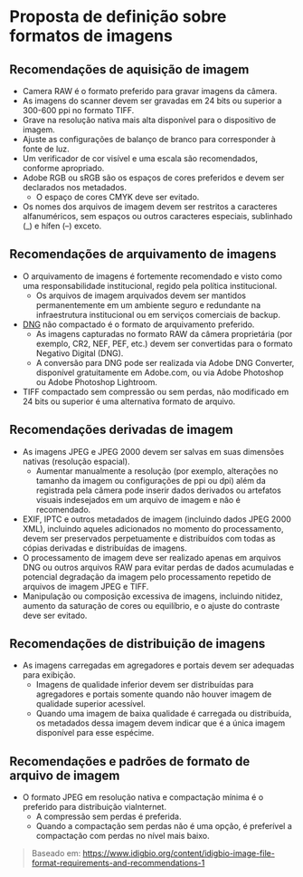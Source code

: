 # Proposta de definição sobre formatos de imagens

## Recomendações de aquisição de imagem

* Camera RAW é o formato preferido para gravar imagens da câmera.
* As imagens do scanner devem ser gravadas em 24 bits ou superior a 300-600 ppi no formato TIFF.
* Grave na resolução nativa mais alta disponível para o dispositivo de imagem.
* Ajuste as configurações de balanço de branco para corresponder à fonte de luz.
* Um verificador de cor visível e uma escala são recomendados, conforme apropriado.
* Adobe RGB ou sRGB são os espaços de cores preferidos e devem ser declarados nos metadados.
  * O espaço de cores CMYK deve ser evitado.
* Os nomes dos arquivos de imagem devem ser restritos a caracteres alfanuméricos, sem espaços ou outros caracteres especiais, sublinhado (_) e hífen (–) exceto.

## Recomendações de arquivamento de imagens

* O arquivamento de imagens é fortemente recomendado e visto como uma responsabilidade institucional, regido pela política institucional.
  * Os arquivos de imagem arquivados devem ser mantidos permanentemente em um ambiente seguro e redundante na infraestrutura institucional ou em serviços comerciais de backup.
* [DNG](https://www.adobe.com/br/creativecloud/file-types/image/raw/dng-file.html) não compactado é o formato de arquivamento preferido.
  * As imagens capturadas no formato RAW da câmera proprietária (por exemplo, CR2, NEF, PEF, etc.) devem ser convertidas para o formato Negativo Digital (DNG).
  * A conversão para DNG pode ser realizada via Adobe DNG Converter, disponível gratuitamente em Adobe.com, ou via Adobe Photoshop ou Adobe Photoshop Lightroom.
* TIFF compactado sem compressão ou sem perdas, não modificado em 24 bits ou superior é uma alternativa formato de arquivo.

## Recomendações derivadas de imagem

* As imagens JPEG e JPEG 2000 devem ser salvas em suas dimensões nativas (resolução espacial).
  * Aumentar manualmente a resolução (por exemplo, alterações no tamanho da imagem ou configurações de ppi ou dpi) além da registrada pela câmera pode inserir dados derivados ou artefatos visuais indesejados em um arquivo de imagem e não é recomendado.
* EXIF, IPTC e outros metadados de imagem (incluindo dados JPEG 2000 XML), incluindo aqueles adicionados no momento do processamento, devem ser preservados perpetuamente e distribuídos com todas as cópias derivadas e distribuídas de imagens.
* O processamento de imagem deve ser realizado apenas em arquivos DNG ou outros arquivos RAW para evitar perdas de dados acumuladas e potencial degradação da imagem pelo processamento repetido de arquivos de imagem JPEG e TIFF.
* Manipulação ou composição excessiva de imagens, incluindo nitidez, aumento da saturação de cores ou equilíbrio, e o ajuste do contraste deve ser evitado.

## Recomendações de distribuição de imagens

* As imagens carregadas em agregadores e portais devem ser adequadas para exibição.
  * Imagens de qualidade inferior devem ser distribuídas para agregadores e portais somente quando não houver imagem de qualidade superior acessível.
  * Quando uma imagem de baixa qualidade é carregada ou distribuída, os metadados dessa imagem devem indicar que é a única imagem disponível para esse espécime.

## Recomendações e padrões de formato de arquivo de imagem

* O formato JPEG em resolução nativa e compactação mínima é o preferido para distribuição viaInternet.
  * A compressão sem perdas é preferida.
  * Quando a compactação sem perdas não é uma opção, é preferível a compactação com perdas no nível mais baixo.

>Baseado em: https://www.idigbio.org/content/idigbio-image-file-format-requirements-and-recommendations-1
